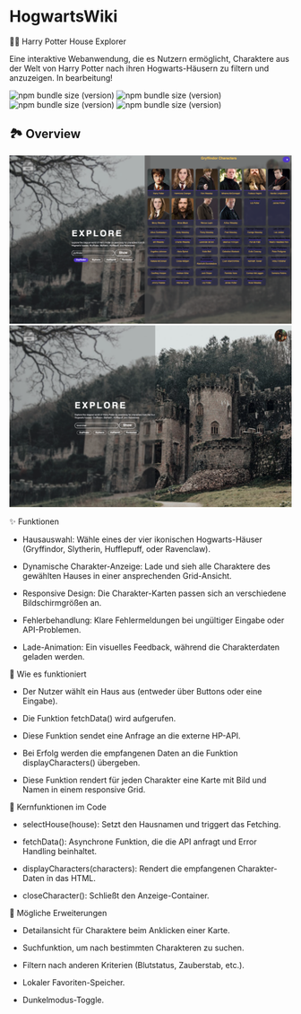 # HogwartsWiki
🧙‍♂️ Harry Potter House Explorer

Eine interaktive Webanwendung, die es Nutzern ermöglicht, Charaktere aus der Welt von Harry Potter nach ihren Hogwarts-Häusern zu filtern und anzuzeigen. In bearbeitung!

![npm bundle size (version)](https://img.shields.io/badge/version-0.0.1-green) ![npm bundle size (version)](https://img.shields.io/badge/language-JavaScript-yellow) ![npm bundle size (version)](https://img.shields.io/badge/language-CSS3-blue) ![npm bundle size (version)](https://img.shields.io/badge/language-HTML5-orange) 


## 🏞️ Overview
![Alt text](Pic1.png "Optional title")
![Alt text](Pic2.png "Optional title")

✨ Funktionen

  * Hausauswahl: Wähle eines der vier ikonischen Hogwarts-Häuser (Gryffindor, Slytherin, Hufflepuff, oder Ravenclaw).

  * Dynamische Charakter-Anzeige: Lade und sieh alle Charaktere des gewählten Hauses in einer ansprechenden Grid-Ansicht.

  *  Responsive Design: Die Charakter-Karten passen sich an verschiedene Bildschirmgrößen an.

   * Fehlerbehandlung: Klare Fehlermeldungen bei ungültiger Eingabe oder API-Problemen.

  * Lade-Animation: Ein visuelles Feedback, während die Charakterdaten geladen werden.

📖 Wie es funktioniert

   * Der Nutzer wählt ein Haus aus (entweder über Buttons oder eine Eingabe).

   * Die Funktion fetchData() wird aufgerufen.

   * Diese Funktion sendet eine Anfrage an die externe HP-API.

   * Bei Erfolg werden die empfangenen Daten an die Funktion displayCharacters() übergeben.

   * Diese Funktion rendert für jeden Charakter eine Karte mit Bild und Namen in einem responsive Grid.

🎯 Kernfunktionen im Code

   * selectHouse(house): Setzt den Hausnamen und triggert das Fetching.

   * fetchData(): Asynchrone Funktion, die die API anfragt und Error Handling beinhaltet.

   * displayCharacters(characters): Rendert die empfangenen Charakter-Daten in das HTML.

   * closeCharacter(): Schließt den Anzeige-Container.

🔮 Mögliche Erweiterungen

   * Detailansicht für Charaktere beim Anklicken einer Karte.

   * Suchfunktion, um nach bestimmten Charakteren zu suchen.

   * Filtern nach anderen Kriterien (Blutstatus, Zauberstab, etc.).

   * Lokaler Favoriten-Speicher.

   * Dunkelmodus-Toggle.
